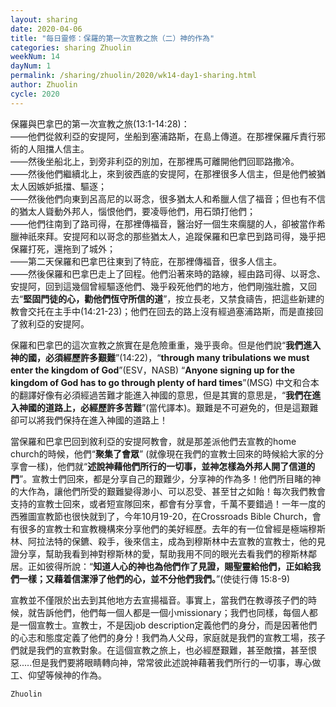```yaml
---
layout: sharing
date: 2020-04-06
title: "每日靈修：保羅的第一次宣教之旅（二）神的作為"
categories: sharing Zhuolin
weekNum: 14
dayNum: 1
permalink: /sharing/zhuolin/2020/wk14-day1-sharing.html
author: Zhuolin
cycle: 2020
---
```


保羅與巴拿巴的第一次宣教之旅(13:1-14:28)：  
——他們從敘利亞的安提阿，坐船到塞浦路斯，在島上傳道。在那裡保羅斥責行邪術的人阻擋人信主。  
——然後坐船北上，到旁非利亞的別加，在那裡馬可離開他們回耶路撒冷。  
——然後他們繼續北上，來到彼西底的安提阿，在那裡很多人信主，但是他們被猶太人因嫉妒抵擋、驅逐；  
——然後他們向東到呂高尼的以哥念，很多猶太人和希臘人信了福音；但也有不信的猶太人聳動外邦人，惱恨他們，要凌辱他們，用石頭打他們；  
——他們往南到了路司得，在那裡傳福音，醫治好一個生來瘸腿的人，卻被當作希臘神祇來拜。安提阿和以哥念的那些猶太人，追蹤保羅和巴拿巴到路司得，幾乎把保羅打死，還拖到了城外；  
——第二天保羅和巴拿巴往東到了特庇，在那裡傳福音，很多人信主。  
——然後保羅和巴拿巴走上了回程。他們沿著來時的路線，經由路司得、以哥念、安提阿，回到這幾個曾經驅逐他們、幾乎殺死他們的地方，他們剛強壯膽，又回去“**堅固門徒的心，勸他們恆守所信的道**”，按立長老，又禁食禱告，把這些新建的教會交托在主手中(14:21-23)；他們在回去的路上沒有經過塞浦路斯，而是直接回了敘利亞的安提阿。  

保羅和巴拿巴的這次宣教之旅實在是危險重重，幾乎喪命。但是他們說“**我們進入神的國，必須經歷許多艱難**”(14:22)，“**through many tribulations we must enter the kingdom of God**”(ESV，NASB) “**Anyone signing up for the kingdom of God has to go through plenty of hard times**”(MSG) 中文和合本的翻譯好像有必須經過苦難才能進入神國的意思，但是其實的意思是，“**我們在進入神國的道路上，必經歷許多苦難**”(當代譯本)。艱難是不可避免的，但是這艱難卻可以將我們保持在進入神國的道路上！  

當保羅和巴拿巴回到敘利亞的安提阿教會，就是那差派他們去宣教的home church的時候，他們“**聚集了會眾**” (就像現在我們的宣教士回來的時候給大家的分享會一樣)，他們就“**述說神藉他們所行的一切事，並神怎樣為外邦人開了信道的門**”。宣教士們回來，都是分享自己的艱難少，分享神的作為多！他們所目睹的神的大作為，讓他們所受的艱難變得渺小、可以忍受、甚至甘之如飴！每次我們教會支持的宣教士回來，或者短宣隊回來，都會有分享會，千萬不要錯過！一年一度的西雅圖宣教節也很快就到了，今年10月19-20，在Crossroads Bible Church，會有很多的宣教士和宣教機構來分享他們的美好經歷。去年的有一位曾經是極端穆斯林、阿拉法特的保鑣、殺手，後來信主，成為到穆斯林中去宣教的宣教士，他的見證分享，幫助我看到神對穆斯林的愛，幫助我用不同的眼光去看我們的穆斯林鄰居。正如彼得所說：“**知道人心的神也為他們作了見證，賜聖靈給他們，正如給我們一樣；又藉着信潔淨了他們的心，並不分他們我們。**”(使徒行傳 15:8-9)  

宣教並不僅限於出去到其他地方去宣揚福音。事實上，當我們在教導孩子們的時候，就告訴他們，他們每一個人都是一個小missionary；我們也同樣，每個人都是一個宣教士。宣教士，不是因job description定義他們的身分，而是因著他們的心志和態度定義了他們的身分！我們為人父母，家庭就是我們的宣教工場，孩子們就是我們的宣教對象。在這個宣教之旅上，也必經歷艱難，甚至敵擋，甚至恨惡.....但是我們要將眼睛轉向神，常常彼此述說神藉著我們所行的一切事，專心做工、仰望等候神的作為。  

`Zhuolin`  
